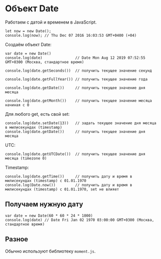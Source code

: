 # Объект Date
Работаем с датой и временем в JavaScript.

    let now = new Date();
    console.log(now); // Thu Dec 07 2016 16:03:53 GMT+0400 (+04)

Создаём объект Date:

    var date = new Date()
    console.log(date)               // Date Mon Aug 12 2019 07:52:55 GMT+0300 (Москва, стандартное время)

    console.log(date.getSeconds())  // получить текущее значение секунд

    console.log(date.getFullYear()) // получить текущее значение года

    console.log(date.getDate())     // получить текущее значение дня месяца

    console.log(date.getMonth())    // получить текущее значение месяца начиная с 0

Для любого get, есть свой set:

    console.log(date.setDate(13))   // задать текущее значение дня месяца в милисекундах (timestamp)
    console.log(date.getDate())     // получить текущее значение дня месяца

UTC:

    console.log(date.getUTCDate())  // получить текущее значение дня месяца (timezone 0)

Timestamp:

    console.log(date.getTime())     // получить дату и время в милисекундах (timestamp) с 01.01.1970
    console.log(Date.now())         // получить дату и время в милисекундах (timestamp) с 01.01.1970, set не влияет
    
## Получаем нужную дату
    var date = new Date(60 * 60 * 24 * 1000)
    console.log(date) // Date Fri Jan 02 1970 03:00:00 GMT+0300 (Москва, стандартное время)

## Разное
Обычно используют библиотеку `moment.js`.